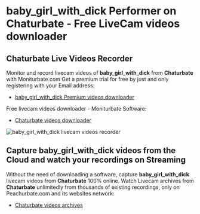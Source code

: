 # baby_girl_with_dick Performer on Chaturbate - Free LiveCam videos downloader

## Chaturbate Live Videos Recorder

Monitor and record livecam videos of **baby_girl_with_dick** from **Chaturbate** with Moniturbate.com
Get a premium trial for free by just and only registering with your Email address:
* [baby_girl_with_dick Premium videos downloader](https://moniturbate.com/request-demo-licence-key.html)

Free livecam videos downloader - Moniturbate Software:
* [Chaturbate videos downloader](https://moniturbate.com/moniturbate-download-software.html)

![baby_girl_with_dick livecam videos recorder](https://peachurnet.com/templates/moniturbate-software.png)


## Capture baby_girl_with_dick videos from the Cloud and watch your recordings on Streaming

Without the need of downloading a software, capture **baby_girl_with_dick** livecam videos from **Chaturbate** 100% online.
Watch Livecam archives from **Chaturbate** unlimitedly from thousands of existing recordings, only on Peachurbate.com and its websites network:
* [Chaturbate videos archives](https://peachurnet.com/)
